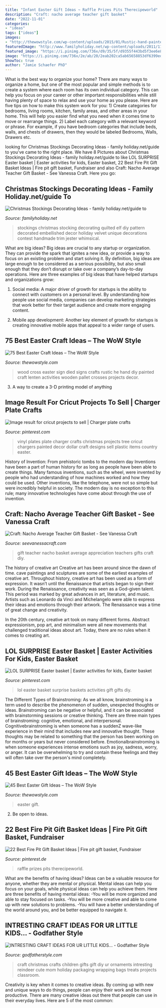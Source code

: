 ```yaml
---
title: "Infant Easter Gift Ideas ~ Raffle Prizes Pits Therecipeworld"
description: "Craft: nacho average teacher gift basket"
date: "2022-11-01"
categories:
- "ideas"
tags: ["ideas"]
images:
- "http://thewowstyle.com/wp-content/uploads/2015/01/Rustic-hand-painted-wood-Easter-sign-with-cross.jpg"
featuredImage: "http://www.familyholiday.net/wp-content/uploads/2011/11/stocking_-_121.jpg"
featured_image: "https://i.pinimg.com/736x/d9/35/5f/d9355f443bd5f3ee6e86be65bfd077f9.jpg"
image: "https://i.pinimg.com/736x/2e/ab/20/2eab202ca5ab65658853df6399ed0979.jpg"
ShowToc: true
author: "Jamie Schaefer PhD"
---
```



What is the best way to organize your home?
There are many ways to organize a home, but one of the most popular and simple methods is to create a system where each room has its own individual category. This can help you focus on your career or other important responsibilities while still having plenty of space to relax and use your home as you please. Here are five tips on how to make this system work for you: 1) Create categories for bedrooms, living rooms, kitchen, family areas, and other areas in your home. This will help you easier find what you need when it comes time to move or rearrange things. 2) Label each category with a relevant keyword or phrase. For example, if you have bedroom categories that include beds, walls, and chests of drawers, then they would be labeled Bedrooms, Walls, Drawers etc.

	

		
looking for Christmas Stockings Decorating Ideas - family holiday.net/guide to you've came to the right place. We have 8 Pictures about Christmas Stockings Decorating Ideas - family holiday.net/guide to like LOL SURPRISE Easter basket | Easter activities for kids, Easter basket, 22 Best Fire Pit Gift Basket Ideas | Fire pit gift basket, Fundraiser and also Craft: Nacho Average Teacher Gift Basket - See Vanessa Craft. Here you go:
		
    
## Christmas Stockings Decorating Ideas - Family Holiday.net/guide To

<img loading=lazy src="http://www.familyholiday.net/wp-content/uploads/2011/11/stocking_-_121.jpg" onerror="this.onerror=null;this.src='https://tse4.mm.bing.net/th?id=OIP.tza7kcB6g7EvpcQcA2WCuQHaJ4&amp;pid=15.1';" alt="Christmas Stockings Decorating Ideas - family holiday.net/guide to">

_Source: familyholiday.net_

>stockings christmas stocking decorating quilted elf diy pattern decorated embellished decor holiday velvet unique decorations contest handmade trim jester whimsical. 

	

What are big ideas?
Big ideas are crucial to any startup or organization. They can provide the spark that ignites a new idea, or provide a way to focus on an existing problem and start solving it. By definition, big ideas are large enough to be considered as a serious possibility, but also small enough that they don’t disrupt or take over a company’s day-to-day operations. Here are three examples of big ideas that have helped startups and organizations grow:
1. Social media: A major driver of growth for startups is the ability to connect with customers on a personal level. By understanding how people use social media, companies can develop marketing strategies that work better for their target audience and create more engaging content.

2. Mobile app development: Another key element of growth for startups is creating innovative mobile apps that appeal to a wider range of users.

    
## 75 Best Easter Craft Ideas – The WoW Style

<img loading=lazy src="http://thewowstyle.com/wp-content/uploads/2015/01/Rustic-hand-painted-wood-Easter-sign-with-cross.jpg" onerror="this.onerror=null;this.src='https://tse3.mm.bing.net/th?id=OIP.hXZnrfBRpt650eGutIgXKgHaPA&amp;pid=15.1';" alt="75 Best Easter Craft Ideas – The WoW Style">

_Source: thewowstyle.com_

>wood cross easter sign died signs crafts rustic he hand diy painted craft lenten activities wooden pallet crosses projects decor. 

	

3. A way to create a 3-D printing model of anything 

    
## Image Result For Cricut Projects To Sell | Charger Plate Crafts

<img loading=lazy src="https://i.pinimg.com/736x/2e/ab/20/2eab202ca5ab65658853df6399ed0979.jpg" onerror="this.onerror=null;this.src='https://tse1.mm.bing.net/th?id=OIP.ZchlqU0GPLdYHoD4Y20sUwHaLE&amp;pid=15.1';" alt="Image result for cricut projects to sell | Charger plate crafts">

_Source: pinterest.com_

>vinyl plates plate charger crafts christmas projects tree cricut chargers painted decor dollar craft designs sell plastic items country easter. 

	

History of Invention: From prehistoric tombs to the modern day
Inventions have been a part of human history for as long as people have been able to create things. Many famous inventions, such as the wheel, were invented by people who had understanding of how machines worked and how they could be used. Other inventions, like the telephone, were not so simple but were incredibly helpful in society. The modern day is no exception to this rule; many innovative technologies have come about through the use of invention.

    
## Craft: Nacho Average Teacher Gift Basket - See Vanessa Craft

<img loading=lazy src="http://seevanessacraft.com/wp-content/uploads/2018/04/Nacho-Average-Teacher-Gift-Idea-1-copy.jpg" onerror="this.onerror=null;this.src='https://tse4.mm.bing.net/th?id=OIP.FBj1M-XQpq6opNY33nJ7dQHaLH&amp;pid=15.1';" alt="Craft: Nacho Average Teacher Gift Basket - See Vanessa Craft">

_Source: seevanessacraft.com_

>gift teacher nacho basket average appreciation teachers gifts craft diy. 

	

The history of creative art
Creative art has been around since the dawn of time. cave paintings and sculptures are some of the earliest examples of creative art. Throughout history, creative art has been used as a form of expression. It wasn’t until the Renaissance that artists began to sign their work.
During the Renaissance, creativity was seen as a God-given talent. This period was marked by great advances in art, literature, and music. Artists such as Leonardo da Vinci and Michelangelo were able to express their ideas and emotions through their artwork. The Renaissance was a time of great change and creativity.

In the 20th century, creative art took on many different forms. Abstract expressionism, pop art, and minimalism were all new movements that challenged traditional ideas about art. Today, there are no rules when it comes to creating art.

    
## LOL SURPRISE Easter Basket | Easter Activities For Kids, Easter Basket

<img loading=lazy src="https://i.pinimg.com/736x/17/a6/0c/17a60c98e3898bd6a64c786473e697b9.jpg" onerror="this.onerror=null;this.src='https://tse2.mm.bing.net/th?id=OIP.Zo7qeSy2DCPM0pS7kBfbkQHaJ3&amp;pid=15.1';" alt="LOL SURPRISE Easter basket | Easter activities for kids, Easter basket">

_Source: pinterest.com_

>lol easter basket surprise baskets activities gift gifts diy. 

	

The Different Types of Brainstroming:
As we all know, brainstroming is a term used to describe the phenomenon of sudden, unexpected thoughts or ideas. Brainstroming can be negative or helpful, and it can be associated with brainstorming sessions or creative thinking. There are three main types of brainstroming: cognitive, emotional, and interpersonal. 
Cognitivebrainstroming is when someone has a suddenZ wave-like experience in their mind that includes new and innovative thought. These thoughts may be related to something that the person has been working on for months or years but never considered before. Emotionalbrainstroming is when someone experiences intense emotions such as joy, sadness, worry, or anger. It can be overwhelming to try and contain these feelings and they will often take over the person's mind completely.

    
## 45 Best Easter Gift Ideas – The WoW Style

<img loading=lazy src="http://thewowstyle.com/wp-content/uploads/2015/03/Easter-Gift-Packaging-Presentation-Ideas-_04.jpg" onerror="this.onerror=null;this.src='https://tse4.mm.bing.net/th?id=OIP.4NwF40vHiaV5_OORWHq12QHaJ4&amp;pid=15.1';" alt="45 Best Easter Gift Ideas – The WoW Style">

_Source: thewowstyle.com_

>easter gift. 

	

2. Be open to ideas.

    
## 22 Best Fire Pit Gift Basket Ideas | Fire Pit Gift Basket, Fundraiser

<img loading=lazy src="https://i.pinimg.com/736x/d9/35/5f/d9355f443bd5f3ee6e86be65bfd077f9.jpg" onerror="this.onerror=null;this.src='https://tse1.mm.bing.net/th?id=OIP.n1fw5qZY7xCPp6dYYpdnmwHaO0&amp;pid=15.1';" alt="22 Best Fire Pit Gift Basket Ideas | Fire pit gift basket, Fundraiser">

_Source: pinterest.de_

>raffle prizes pits therecipeworld. 

	

What are the benefits of having ideas?
Ideas can be a valuable resource for anyone, whether they are mental or physical. Mental ideas can help you focus on your goals, while physical ideas can help you achieve them. Here are three benefits of having mental ideas: 
-You will be more organized and able to stay focused on tasks. 
-You will be more creative and able to come up with new solutions to problems. 
-You will have a better understanding of the world around you, and be better equipped to navigate it.

    
## INTRESTING CRAFT IDEAS FOR UR LITTLE KIDS... - Godfather Style

<img loading=lazy src="http://godfatherstyle.com/wp-content/uploads/2015/10/christmas-crafts-for-kids-to-make.jpg" onerror="this.onerror=null;this.src='https://tse2.mm.bing.net/th?id=OIP.dFrVAY8iYC7IZ2FSHWmBCAHaJ4&amp;pid=15.1';" alt="INTRESTING CRAFT IDEAS FOR UR LITTLE KIDS... - Godfather Style">

_Source: godfatherstyle.com_

>craft christmas crafts children gifts gift diy ur ornaments intresting reindeer cute mom holiday packaging wrapping bags treats projects classroom. 

	

Creativity is key when it comes to creative ideas. By coming up with new and unique ways to do things, people can enjoy their work and be more productive. There are many creative ideas out there that people can use in their everyday lives. Here are 5 of the most common: 

